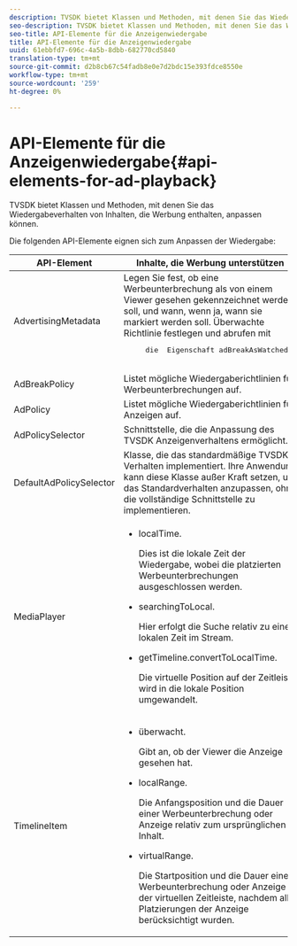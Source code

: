 ```yaml
---
description: TVSDK bietet Klassen und Methoden, mit denen Sie das Wiedergabeverhalten von Inhalten, die Werbung enthalten, anpassen können.
seo-description: TVSDK bietet Klassen und Methoden, mit denen Sie das Wiedergabeverhalten von Inhalten, die Werbung enthalten, anpassen können.
seo-title: API-Elemente für die Anzeigenwiedergabe
title: API-Elemente für die Anzeigenwiedergabe
uuid: 61ebbfd7-696c-4a5b-8dbb-682770cd5840
translation-type: tm+mt
source-git-commit: d2b8cb67c54fadb8e0e7d2bdc15e393fdce8550e
workflow-type: tm+mt
source-wordcount: '259'
ht-degree: 0%

---
```



# API-Elemente für die Anzeigenwiedergabe{#api-elements-for-ad-playback}

TVSDK bietet Klassen und Methoden, mit denen Sie das Wiedergabeverhalten von Inhalten, die Werbung enthalten, anpassen können.

Die folgenden API-Elemente eignen sich zum Anpassen der Wiedergabe:

<table id="table_B07E373B9D2B425AB36466B1D42411AD"> 
 <thead> 
  <tr> 
   <th colname="col1" class="entry"> API-Element </th> 
   <th colname="col2" class="entry"> Inhalte, die Werbung unterstützen </th> 
  </tr> 
 </thead>
 <tbody> 
  <tr> 
   <td colname="col1"><span class="codeph"> AdvertisingMetadata</span> </td> 
   <td colname="col2">Legen Sie fest, ob eine Werbeunterbrechung als von einem Viewer gesehen gekennzeichnet werden soll, und wann, wenn ja, wann sie markiert werden soll. Überwachte Richtlinie festlegen und abrufen mit 
    <pre>
     die <span class="codeph"> Eigenschaft adBreakAsWatched</span> .
    </pre> </td> 
  </tr> 
  <tr> 
   <td colname="col1"><span class="codeph"> AdBreakPolicy</span> </td> 
   <td colname="col2"> Listet mögliche Wiedergaberichtlinien für Werbeunterbrechungen auf. </td> 
  </tr> 
  <tr> 
   <td colname="col1"><span class="codeph"> AdPolicy</span> </td> 
   <td colname="col2"> Listet mögliche Wiedergaberichtlinien für Anzeigen auf. </td> 
  </tr> 
  <tr> 
   <td colname="col1"><span class="codeph"> AdPolicySelector</span> </td> 
   <td colname="col2"> Schnittstelle, die die Anpassung des TVSDK Anzeigenverhaltens ermöglicht. </td> 
  </tr> 
  <tr> 
   <td colname="col1"><span class="codeph"> DefaultAdPolicySelector</span> </td> 
   <td colname="col2"> Klasse, die das standardmäßige TVSDK-Verhalten implementiert. Ihre Anwendung kann diese Klasse außer Kraft setzen, um das Standardverhalten anzupassen, ohne die vollständige Schnittstelle zu implementieren. </td> 
  </tr> 
  <tr> 
   <td colname="col1"> <span class="codeph"> MediaPlayer</span> </td> 
   <td colname="col2"> 
    <ul id="ul_37700A741403448A8760FDDA68B099AA"> 
     <li id="li_B465170D449E49489C5924572BEEB4A5"><span class="codeph"> localTime</span>. <p>Dies ist die lokale Zeit der Wiedergabe, wobei die platzierten Werbeunterbrechungen ausgeschlossen werden. </p> </li> 
     <li id="li_D9D68CF428904BB2B84E1BCE828A90DC"> <span class="codeph"> searchingToLocal</span>. <p>Hier erfolgt die Suche relativ zu einer lokalen Zeit im Stream. </p> </li> 
     <li id="li_9DBCA75537DC4824AA66B53A3FA28812"><span class="codeph"> getTimeline.convertToLocalTime</span>. <p>Die virtuelle Position auf der Zeitleiste wird in die lokale Position umgewandelt. </p> </li> 
    </ul> </td> 
  </tr> 
  <tr> 
   <td colname="col1"> <span class="codeph"> TimelineItem</span> </td> 
   <td colname="col2"> 
    <ul id="ul_99AD34F823DB4F10937EE39DAD0C0B72"> 
     <li id="li_87E2DA15ECE74CFE9C9FBBE8F4B62440"><span class="codeph"> überwacht</span>. <p>Gibt an, ob der Viewer die Anzeige gesehen hat. </p> </li> 
     <li id="li_A9E5A9CF701C48BC94C93F28C114778D"><span class="codeph"> localRange</span>. <p>Die Anfangsposition und die Dauer einer Werbeunterbrechung oder Anzeige relativ zum ursprünglichen Inhalt. </p> </li> 
     <li id="li_070BDA0BF4184863AF44652BD5A0CCEC"><span class="codeph"> virtualRange</span>. <p>Die Startposition und die Dauer einer Werbeunterbrechung oder Anzeige in der virtuellen Zeitleiste, nachdem alle Platzierungen der Anzeige berücksichtigt wurden. </p> </li> 
    </ul> </td> 
  </tr> 
 </tbody> 
</table>

